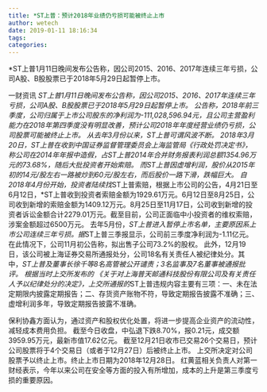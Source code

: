 ```yaml
---
title: *ST上普：预计2018年业绩仍亏损可能被终止上市
author: wetech
date: 2019-01-11 18:16:34
tags: 
categories: 
---
```

*ST上普1月11日晚间发布公告称，因公司2015、2016、2017年连续三年亏损，公司A股、B股股票已于2018年5月29日起暂停上市。
<!-- more -->
一财资讯
*ST上普1月11日晚间发布公告称，因公司2015、2016、2017年连续三年亏损，公司A股、B股股票已于2018年5月29日起暂停上市。
公告称，2018年前三季度，公司归属于上市公司股东的净利润为-111,028,596.94元，且公司主营盈利能力在2018年第四季度没有明显改善，预计公司2018年年度经营业绩仍亏损，公司股票可能被终止上市。
从去年3月份以来，*ST上普可谓风波不断。
2018年3月20日，*ST上普在收到中国证券监督管理委员会上海监管局《行政处罚决定书》，称公司在2014年年报中造假，占*ST上普2014年合并财务报表利润总额1354.96万元的73.68%，随后大批投资者开始索赔。
而*ST上普因虚增利润，股价从2015年初的14元/股左右一路被炒到60元/股左右，而后股价一路下滑，跌幅巨大。
自2018年4月份开始，投资者陆续找*ST上普索赔，根据上市公司的公告，4月21日至6月12日，*ST上普收到投资者索赔金额为1929.61万元。6月12日至8月25日，公司收到新增的索赔金额为1409.12万元。8月25日至11月17日，公司收到新增的投资者诉讼金额合计2279.01万元。截至目前，公司正面临中小投资者的维权索赔，涉案金额超过6500万元。
去年5月份，*ST上普进入暂停上市名单，主要原因系上市公司连续三年亏损。据*ST上普三季报显示，公司前三季度净利润为-1.11亿元。在此情况下，公司11月初公告称，拟出售子公司73.2%的股权。
此外，12月19日，该公司被上海证券交易所通报处分，公司18名有关责任人被纪律处分。其中，*ST上普及董事长徐千等8名高管被公开谴责；3名监事及7名董事被通报批评。
根据当时上交所发布的 《关于对上海普天邮通科技股份有限公司及有关责任人予以纪律处分的决定》，上交所通报的*ST上普违规内容主要有三项：一、未在法定期限内披露定期报告；二、存货资产账物不符，导致定期报告披露不准确；三、虚增利润多年，导致定期报告披露不准确。
 
 
保利协鑫方面认为，通过资产和股权优化处置，将进一步提高企业资产的流动性，减轻成本费用负担。
截至今日收盘，中弘退下跌8.70%，报0.21元，成交额3959.95万元，最新市值17.62亿元。
截至12月21日收市已交易26个交易日，预计公司股票将于4个交易日（或者于12月27日）后被终止上市。
上交所决定对公司股票予以终止上市。终止上市日期为2018年12月28日。
红黄蓝相关负责人对第一财经表示，今年以来公司在安全等方面的投入有所增加，成本的上升是第三季度亏损的重要原因。
